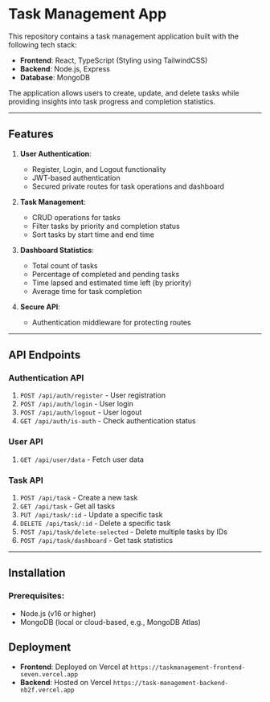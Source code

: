 # Task Management App

This repository contains a task management application built with the following tech stack:

- **Frontend**: React, TypeScript (Styling using TailwindCSS)
- **Backend**: Node.js, Express
- **Database**: MongoDB

The application allows users to create, update, and delete tasks while providing insights into task progress and completion statistics.

---

## Features

1. **User Authentication**:
   - Register, Login, and Logout functionality
   - JWT-based authentication
   - Secured private routes for task operations and dashboard

2. **Task Management**:
   - CRUD operations for tasks
   - Filter tasks by priority and completion status
   - Sort tasks by start time and end time

3. **Dashboard Statistics**:
   - Total count of tasks
   - Percentage of completed and pending tasks
   - Time lapsed and estimated time left (by priority)
   - Average time for task completion


4. **Secure API**:
   - Authentication middleware for protecting routes

---

## API Endpoints

### **Authentication API**
1. `POST /api/auth/register` - User registration
2. `POST /api/auth/login` - User login
3. `POST /api/auth/logout` - User logout
4. `GET /api/auth/is-auth` - Check authentication status

### **User API**
1. `GET /api/user/data` - Fetch user data

### **Task API**
1. `POST /api/task` - Create a new task
2. `GET /api/task` - Get all tasks
3. `PUT /api/task/:id` - Update a specific task
4. `DELETE /api/task/:id` - Delete a specific task
5. `POST /api/task/delete-selected` - Delete multiple tasks by IDs
6. `POST /api/task/dashboard` - Get task statistics

---

## Installation

### Prerequisites:
- Node.js (v16 or higher)
- MongoDB (local or cloud-based, e.g., MongoDB Atlas)




## Deployment

- **Frontend**: Deployed on Vercel at `https://taskmanagement-frontend-seven.vercel.app`
- **Backend**: Hosted on Vercel `https://task-management-backend-nb2f.vercel.app`

